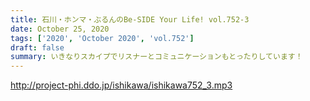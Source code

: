 ```yaml
---
title: 石川・ホンマ・ぶるんのBe-SIDE Your Life! vol.752-3
date: October 25, 2020
tags: ['2020', 'October 2020', 'vol.752']
draft: false
summary: いきなりスカイプでリスナーとコミュニケーションもとったりしています！
---
```


http://project-phi.ddo.jp/ishikawa/ishikawa752_3.mp3